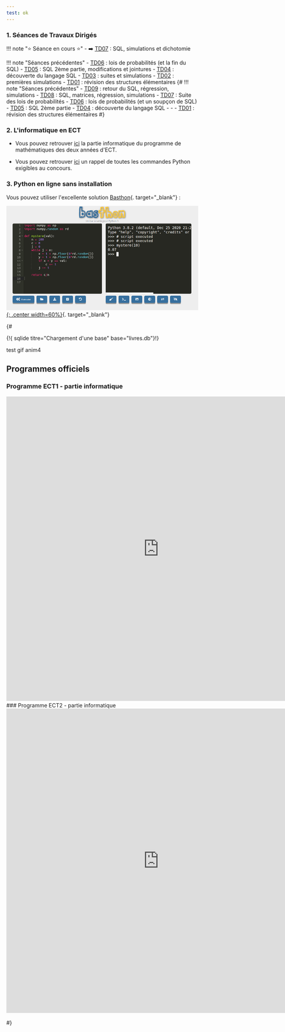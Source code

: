 ```yaml
---
test: ok
---
```


### 1. Séances de Travaux Dirigés

!!! note ":star: Séance en cours :star:"
    - :arrow_right: [TD07](./TD07/TD07/) : SQL, simulations et dichotomie
    


!!! note "Séances précédentes"
    - [TD06](./TD06/TD06/) : lois de probabilités (et la fin du SQL)
    - [TD05](./TD05/TD05/) : SQL 2ème partie, modifications et jointures
    - [TD04](./TD04/TD04/) : découverte du langage SQL
    - [TD03](./TD03/TD03/) : suites et simulations
    - [TD02](./TD02/TD02/) : premières simulations
    - [TD01](./TD01/TD01/) : révision des structures élémentaires
{#
!!! note "Séances précédentes"
    - [TD09](./TD09/TD09/) : retour du SQL, régression, simulations
    - [TD08](./TD08/TD08/) : SQL, matrices, régression, simulations
    - [TD07](./TD07/TD07/) : Suite des lois de probabilités
    - [TD06](./TD06/TD06/) : lois de probabilités (et un soupçon de SQL)
    - [TD05](./TD05/TD05/) : SQL 2ème partie
    - [TD04](./TD04/TD04/) : découverte du langage SQL
    - 
    - 
    - [TD01](./TD01/TD01/) : révision des structures élémentaires
#}

### 2. L'informatique en ECT
- Vous pouvez retrouver [ici](Programmes/1A/) la partie informatique du programme de mathématiques des deux années d'ECT.

- Vous pouvez retrouver [ici](Memento_Python/commandes/) un rappel de toutes les commandes Python exigibles au concours.

### 3. Python en ligne sans installation

Vous pouvez utiliser l'excellente solution [Basthon](https://console.basthon.fr/){. target="_blank"} :

[![image](data/basthon.png){: .center width=60%}](https://console.basthon.fr/){. target="_blank"}

{#


{!{ sqlide titre="Chargement d'une base"  base="livres.db"}!}





test gif anim4

<center>
<gif-player src="https://glassus.github.io/terminale_nsi/T2_Programmation/2.2_Recursivite/data/arbre.gif" speed="1" play></gif-player>
</center>




## Programmes officiels
### Programme ECT1 - partie informatique
<embed src="https://glassus.github.io/ect2/data/prog1A.pdf" type="application/pdf" width="800px" height="800px"/>
### Programme ECT2 - partie informatique
<embed src="https://glassus.github.io/ect2/data/prog2A.pdf" type="application/pdf" width="800px" height="800px"/>

#}